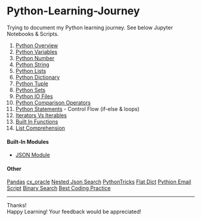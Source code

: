 # Python-Learning-Journey

Trying to document my Python learning journey. See below Jupyter Notebooks & Scripts.

01. [Python Overview](https://github.com/shobhit-singh/learning/blob/master/python/others/PythonOverview.md)
02. [Python Variables](https://github.com/shobhit-singh/learning/blob/master/python/datatypes/PythonVariables.ipynb)
03. [Python Number](https://github.com/shobhit-singh/learning/blob/master/python/datatypes/PythonNumber.ipynb)
04. [Python String](https://github.com/shobhit-singh/learning/blob/master/python/datatypes/PythonString.ipynb)
05. [Python Lists](https://github.com/shobhit-singh/learning/blob/master/python/datatypes/PythonLists.ipynb)
06. [Python Dictionary](https://github.com/shobhit-singh/learning/blob/master/python/datatypes/PythonDictionary.ipynb)
07. [Python Tuple](https://github.com/shobhit-singh/learning/blob/master/python/datatypes/PythonTuple.ipynb)
08. [Python Sets](https://github.com/shobhit-singh/learning/blob/master/python/datatypes/PythonSets.ipynb)
09. [Python IO Files](https://github.com/shobhit-singh/learning/blob/master/python/others/InputOutputFiles.ipynb)
10. [Python Comparison Operators](https://github.com/shobhit-singh/learning/blob/master/python/others/ComparisonOperators.ipynb)
11. [Python Statements](https://github.com/shobhit-singh/learning/blob/master/python/others/PythonStatements.ipynb) - Control Flow (if-else & loops)
12. [Iterators Vs Iterables](https://github.com/shobhit-singh/learning/blob/master/python/others/IteratorsVsIterables.ipynb)
13. [Built In Functions](https://github.com/shobhit-singh/learning/blob/master/python/others/BuiltInFunctions.ipynb)
14. [List Comprehension](https://github.com/shobhit-singh/learning/blob/master/python/others/PythonListComprehension.ipynb)

#### Built-In Modules
+ [JSON Module](https://github.com/shobhit-singh/learning/blob/master/python/json/JsonModule.py)

#### Other
[Pandas](https://github.com/shobhit-singh/learning/tree/master/python/pandas)
[cx_oracle](https://github.com/shobhit-singh/learning/tree/master/python/cx_oracle)
[Nested Json Search](https://github.com/shobhit-singh/learning/blob/master/python/json/nestedJsonSearch.ipynb)
[PythonTricks](https://github.com/shobhit-singh/learning/blob/master/python/others/pythonTricks.ipynb)
[Flat Dict](https://github.com/shobhit-singh/learning/blob/master/python/others/flatDict.ipynb)
[Pythion Email Script](https://github.com/shobhit-singh/learning/blob/master/python/others/email_script.py)
[Binary Search](https://github.com/shobhit-singh/learning/blob/master/python/others/binarysearch.py)
[Best Coding Practice](https://github.com/shobhit-singh/learning/blob/master/python/others/codingPractice.py)

---
Thanks!
<br>
Happy Learning! Your feedback would be appreciated! <br>
